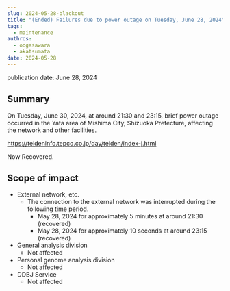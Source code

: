 ```yaml
---
slug: 2024-05-28-blackout
title: "(Ended) Failures due to power outage on Tuesday, June 28, 2024"
tags:
  - maintenance
authros:
  - oogasawara
  - akatsumata
date: 2024-05-28
---
```


publication date: June 28, 2024


## Summary

On Tuesday, June 30, 2024, at around 21:30 and 23:15, brief power outage occurred in the Yata area of Mishima City, Shizuoka Prefecture, affecting the network and other facilities.

https://teideninfo.tepco.co.jp/day/teiden/index-j.html


Now Recovered.

## Scope of impact

- External network, etc.
  - The connection to the external network was interrupted during the following time period.
    - May 28, 2024 for approximately 5 minutes at around 21:30 (recovered)
    - May 28, 2024 for approximately 10 seconds at around 23:15 (recovered)
- General analysis division
    - Not affected
- Personal genome analysis division
    - Not affected
- DDBJ Service
    - Not affected

